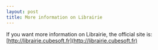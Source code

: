 ```yaml
---
layout: post
title: More information on Librairie
---
```


If you want more information on Librairie, the official site is: [http://librairie.cubesoft.fr](http://librairie.cubesoft.fr)
<br>
<br>